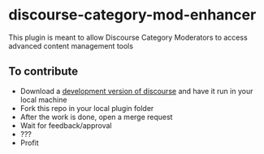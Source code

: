 # discourse-category-mod-enhancer

This plugin is meant to allow Discourse Category Moderators to access advanced content management tools

## To contribute

- Download a [development version of discourse](https://meta.discourse.org/t/install-discourse-for-development-using-docker/102009/90) and have it run in your local machine
- Fork this repo in your local plugin folder
- After the work is done, open a merge request
- Wait for feedback/approval
- ???
- Profit


